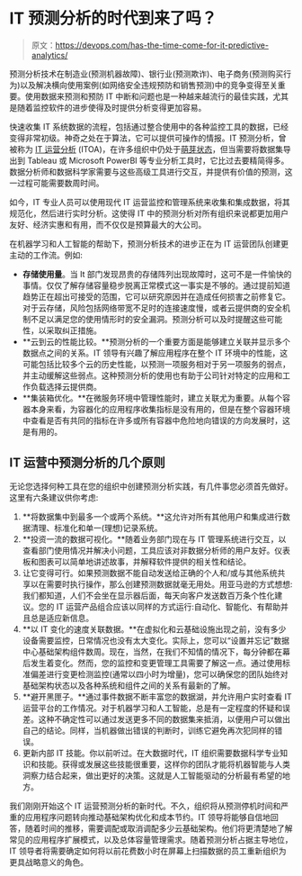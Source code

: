 # IT 预测分析的时代到来了吗？

> 原文：<https://devops.com/has-the-time-come-for-it-predictive-analytics/>

预测分析技术在制造业(预测机器故障)、银行业(预测欺诈)、电子商务(预测购买行为)以及解决横向使用案例(如网络安全违规预防和销售预测)中的竞争变得至关重要。使用数据来预测和预防 IT 中断和问题也是一种越来越流行的最佳实践，尤其是随着监控软件的进步使得及时提供分析变得更加容易。

快速收集 IT 系统数据的流程，包括通过整合使用中的各种监控工具的数据，已经变得非常初级。神奇之处在于算法，它可以提供可操作的情报。IT 预测分析，曾被称为 [IT 运营分析](https://en.wikipedia.org/wiki/IT_operations_analytics) (ITOA)，在许多组织中仍处于[萌芽状态](https://devops.com/4-predictive-analytics-challenges-facing-sre-teams/)，但当需要将数据集导出到 Tableau 或 Microsoft PowerBI 等专业分析工具时，它比过去要精简得多。数据分析师和数据科学家需要与这些高级工具进行交互，并提供有价值的预测，这一过程可能需要数周时间。

如今，IT 专业人员可以使用现代 IT 运营监控和管理系统来收集和集成数据，将其规范化，然后进行实时分析。这使得 IT 中的预测分析对所有组织来说都更加用户友好、经济实惠和有用，而不仅仅是预算最大的大公司。

在机器学习和人工智能的帮助下，预测分析技术的进步正在为 IT 运营团队创建更主动的工作流。例如:

*   **存储使用量**。当 It 部门发现昂贵的存储阵列出现故障时，这可不是一件愉快的事情。仅仅了解存储容量稳步脱离正常模式这一事实是不够的。通过提前知道趋势正在超出可接受的范围，它可以研究原因并在造成任何损害之前修复它。对于云存储，风险包括网络带宽不足时的连接速度慢，或者云提供商的安全机制不足以满足您的使用情形时的安全漏洞。预测分析可以及时提醒这些可能性，以采取纠正措施。
*   **云到云的性能比较。**预测分析的一个重要方面是能够建立关联并显示多个数据点之间的关系。IT 领导有兴趣了解应用程序在整个 IT 环境中的性能，这可能包括比较多个云的历史性能，以预测一项服务相对于另一项服务的弱点，并主动缓解这些弱点。这种预测分析的使用也有助于公司针对特定的应用和工作负载选择云提供商。
*   **集装箱优化。**在微服务环境中管理性能时，建立关联尤为重要。从每个容器本身来看，为容器化的应用程序收集指标是没有用的，但是在整个容器环境中查看是否有共同的指标在许多或所有容器中危险地向错误的方向发展时，这是有用的。

## IT 运营中预测分析的几个原则

无论您选择何种工具在您的组织中创建预测分析实践，有几件事您必须首先做好。这里有六条建议供你考虑:

1.  **将数据集中到最多一个或两个系统。**这允许对所有其他用户和集成进行数据清理、标准化和单一(理想)记录系统。
2.  **投资一流的数据可视化。**随着业务部门现在与 IT 管理系统进行交互，以查看部门使用情况并解决小问题，工具应该对非数据分析师的用户友好。仪表板和图表可以简单地讲述故事，并解释软件提供的相关性和结论。
3.  让它变得可行。如果预测数据不能自动发送给正确的个人和/或与其他系统共享以在需要时执行操作，那么创建预测数据就毫无用处。用亚马逊的方式想想:我们都知道，人们不会坐在显示器后面，每天向客户发送数百万条个性化建议。您的 IT 运营产品组合应该以同样的方式运行:自动化、智能化、有帮助并且总是适应新信息。
4.  **以 IT 变化的速度关联数据。**在虚拟化和云基础设施出现之前，没有多少设备需要监控，日常情况也没有太大变化。实际上，您可以“设置并忘记”数据中心基础架构组件数周。现在，当然，在我们不知情的情况下，每分钟都在幕后发生着变化。然而，您的监控和变更管理工具需要了解这一点。通过使用标准偏差进行变更检测监控(通常以四小时为增量)，您可以确保您的团队始终对基础架构状态以及各种系统和组件之间的关系有最新的了解。
5.  **避开黑匣子。**通过事件数据不断丰富您的数据湖，并允许用户实时查看 IT 运营平台的工作情况。对于机器学习和人工智能，总是有一定程度的怀疑和误差。这种不确定性可以通过发送更多不同的数据集来抵消，以便用户可以做出自己的结论。同样，当机器做出错误的判断时，训练它避免再次犯同样的错误。
6.  更新内部 IT 技能。你以前听过。在大数据时代，IT 组织需要数据科学专业知识和技能。获得或发展这些技能很重要，这样你的团队才能将机器智能与人类洞察力结合起来，做出更好的决策。这就是人工智能驱动的分析最有希望的地方。

我们刚刚开始这个 IT 运营预测分析的新时代。不久，组织将从预测停机时间和严重的应用程序问题转向推动基础架构优化和成本节约。IT 领导将能够自信地回答，随着时间的推移，需要调配或取消调配多少云基础架构。他们将更清楚地了解常见的应用程序扩展模式，以及总体容量管理需求。随着预测分析占据主导地位，IT 领导者将需要确定如何将以前花费数小时在屏幕上扫描数据的员工重新组织为更具战略意义的角色。